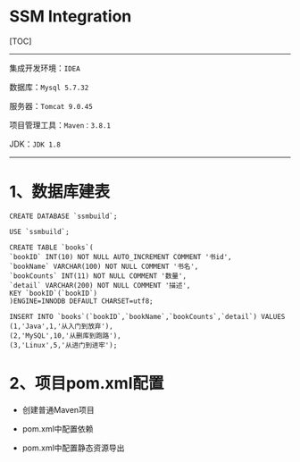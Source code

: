 # SSM Integration

[TOC]

---

集成开发环境：`IDEA`

数据库：`Mysql 5.7.32`

服务器：`Tomcat 9.0.45`

项目管理工具：`Maven：3.8.1`

JDK：`JDK 1.8`

---

# 1、数据库建表

```mysql
CREATE DATABASE `ssmbuild`;

USE `ssmbuild`;

CREATE TABLE `books`(
`bookID` INT(10) NOT NULL AUTO_INCREMENT COMMENT '书id',
`bookName` VARCHAR(100) NOT NULL COMMENT '书名',
`bookCounts` INT(11) NOT NULL COMMENT '数量',
`detail` VARCHAR(200) NOT NULL COMMENT '描述',
KEY `bookID`(`bookID`)
)ENGINE=INNODB DEFAULT CHARSET=utf8;

INSERT INTO `books`(`bookID`,`bookName`,`bookCounts`,`detail`) VALUES
(1,'Java',1,'从入门到放弃'),
(2,'MySQL',10,'从删库到跑路'),
(3,'Linux',5,'从进门到进牢');
```

# 2、项目pom.xml配置

- 创建普通Maven项目

- pom.xml中配置依赖

  

- pom.xml中配置静态资源导出

  